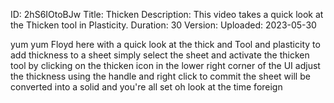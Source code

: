 ID: 2hS6IOtoBJw
Title: Thicken
Description: This video takes a quick look at the Thicken tool in Plasticity.
Duration: 30
Version: 
Uploaded: 2023-05-30

yum yum Floyd here with a quick look at
the thick and Tool and plasticity to add
thickness to a sheet simply select the
sheet and activate the thicken tool by
clicking on the thicken icon in the
lower right corner of the UI adjust the
thickness using the handle and right
click to commit the sheet will be
converted into a solid and you're all
set oh look at the time
foreign
